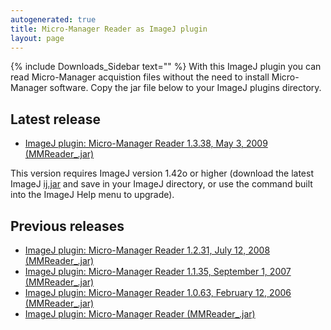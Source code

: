 ```yaml
---
autogenerated: true
title: Micro-Manager Reader as ImageJ plugin
layout: page
---
```


{% include Downloads_Sidebar text="" %} With this ImageJ plugin you can
read Micro-Manager acquistion files without the need to install
Micro-Manager software. Copy the jar file below to your ImageJ plugins
directory.

## Latest release

  - [ImageJ plugin: Micro-Manager Reader 1.3.38, May 3, 2009
    (MMReader\_.jar)](http://valelab.ucsf.edu/%7EMM/MMReader/1.3.38/MMReader_.jar)  

This version requires ImageJ version 1.42o or higher (download the
latest ImageJ [ij.jar](http://rsb.info.nih.gov/ij/ij.jar) and save in
your ImageJ directory, or use the command built into the ImageJ Help
menu to upgrade).

## Previous releases

  - [ImageJ plugin: Micro-Manager Reader 1.2.31, July 12, 2008
    (MMReader\_.jar)](http://valelab.ucsf.edu/%7Enenad/micro-manager/distribution/MMReader_1.2.31/MMReader_.jar)
  - [ImageJ plugin: Micro-Manager Reader 1.1.35, September 1, 2007
    (MMReader\_.jar)](http://valelab.ucsf.edu/%7Enenad/micro-manager/distribution/MMReader_1.1.35/MMReader_.jar)
  - [ImageJ plugin: Micro-Manager Reader 1.0.63, February 12, 2006
    (MMReader\_.jar)](http://valelab.ucsf.edu/%7Enenad/micro-manager/distribution/MMReader_1.0.63/MMReader_.jar)
  - [ImageJ plugin: Micro-Manager Reader
    (MMReader\_.jar)](http://valelab.ucsf.edu/%7Enenad/micro-manager/distribution/MMReader_.jar)
